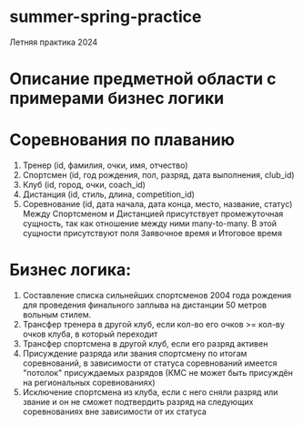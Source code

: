 # summer-spring-practice
Летняя практика 2024
# Описание предметной области с примерами бизнес логики
# Соревнования по плаванию
1) Тренер (id, фамилия, очки, имя, отчество)
2) Спортсмен (id, год рождения, пол, разряд, дата
 выполнения, club_id)
3) Клуб (id, город, очки, coach_id)
4) Дистанция (id, стиль, длина, competition_id)
5) Соревнование (id, дата начала, дата конца, 
место, название, статус) 
Между Спортсменом и Дистанцией присутствует 
промежуточная сущность, так как отношение между ними 
many-to-many. В этой сущности присутствуют поля 
Заявочное время и Итоговое время
# Бизнес логика:
1) Составление списка сильнейших спортсменов 2004 года 
рождения для проведения финального заплыва на дистанции 50 
метров вольным стилем. 
2) Трансфер тренера в другой клуб, если кол-во его очков >= кол-ву очков клуба, в который переходит
3) Трансфер спортсмена в другой клуб, если его разряд активен
4) Присуждение разряда или звания спортсмену по итогам
соревнований, в зависимости от статуса соревнований имеется 
"потолок" присуждаемых разрядов (КМС не может быть присуждён на региональных соревнованиях)
5) Исключение спортсмена из клуба, если с него сняли разряд
 или звание и он не сможет подтвердить разряд на следующих соревнованиях вне зависимости от их статуса

